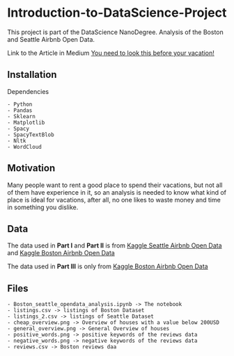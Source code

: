# Introduction-to-DataScience-Project
This project  is part of the DataScience NanoDegree.
Analysis of the Boston and Seattle Airbnb Open Data.

Link to the Article in Medium [You need to look this before your vacation!](https://medium.com/@jose.lima.4616/you-need-to-look-this-before-your-vacation-1d57ec7a02ef)

Installation
------------

Dependencies
~~~~~~~~~~~~
- Python
- Pandas
- Sklearn
- Matplotlib
- Spacy
- SpacyTextBlob
- Nltk
- WordCloud
~~~~~~~~~~~~

Motivation
----------
Many people want to rent a good place to spend their vacations, but not all of them have experience in it, so an analysis is needed to know what kind of place is ideal for vacations, after all, no one likes to waste money and time in something you dislike.

Data
----
The data used in **Part I** and **Part II** is from [Kaggle Seattle Airbnb Open Data](https://www.kaggle.com/airbnb/seattle/data) and [Kaggle Boston Airbnb Open Data](https://www.kaggle.com/airbnb/boston?select=listings.csv)

The data used in **Part III** is only from [Kaggle Boston Airbnb Open Data](https://www.kaggle.com/airbnb/boston?select=listings.csv)

Files
-----
~~~~~~~~~~~~
- Boston_seattle_opendata_analysis.ipynb -> The notebook
- listings.csv -> listings of Boston Dataset
- listings_2.csv -> listings of Seattle Dataset
- cheap_overview.png -> Overview of houses with a value below 200USD
- general_overview.png -> General Overview of houses
- positive_words.png -> positive keywords of the reviews data
- negative_words.png -> negative keywords of the reviews data
- reviews.csv -> Boston reviews daa
~~~~~~~~~~~~
